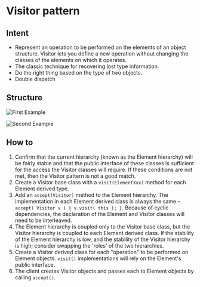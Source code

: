 # Visitor pattern

## Intent

- Represent an operation to be performed on the elements of an object structure.
Visitor lets you define a new operation without changing the classes of the
elements on which it operates.
- The classic technique for recovering lost type information.
- Do the right thing based on the type of two objects.
- Double dispatch

## Structure

![First Example](https://sourcemaking.com/files/v2/content/patterns/Visitor1.png)

![Second
Example](https://sourcemaking.com/files/v2/content/patterns/Visitor_1.png)

## How to

1. Confirm that the current hierarchy (known as the Element hierarchy) will be
fairly stable and that the public interface of these classes is sufficient for
the access the Visitor classes will require. If these conditions are not met,
then the Visitor pattern is not a good match.
2. Create a Visitor base class with a `visit(ElementXxx)` method for each Element
derived type.
3. Add an `accept(Visitor)` method to the Element hierarchy. The implementation in
each Element derived class is always the same – `accept( Visitor v ) { v.visit(
this ); }`. Because of cyclic dependencies, the declaration of the Element and
Visitor classes will need to be interleaved.
4. The Element hierarchy is coupled only to the Visitor base class, but the
Visitor hierarchy is coupled to each Element derived class. If the stability of
the Element hierarchy is low, and the stability of the Visitor hierarchy is
high; consider swapping the 'roles' of the two hierarchies.
5. Create a Visitor derived class for each "operation" to be performed on
Element objects. `visit()` implementations will rely on the Element's public
interface.
6. The client creates Visitor objects and passes each to Element objects by
calling `accept()`.
